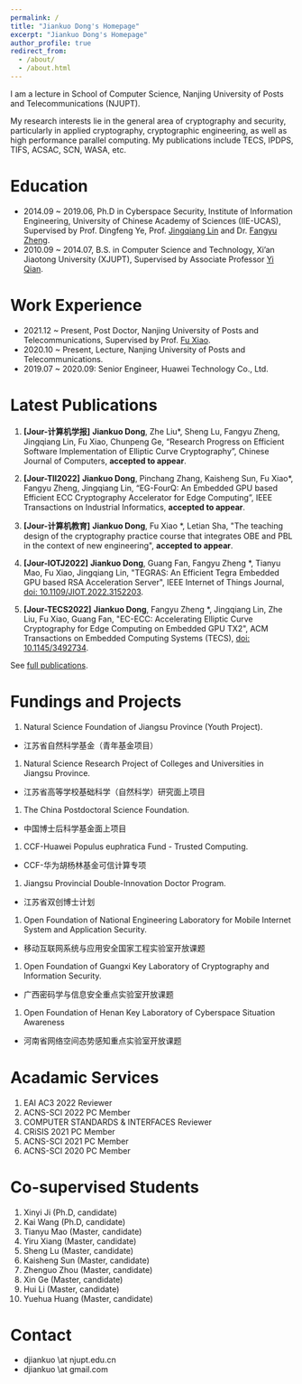 ```yaml
---
permalink: /
title: "Jiankuo Dong's Homepage"
excerpt: "Jiankuo Dong's Homepage"
author_profile: true
redirect_from: 
  - /about/
  - /about.html
---
```


I am a lecture in School of Computer Science, Nanjing University of Posts and Telecommunications (NJUPT).

My research interests lie in the general area of cryptography and security, particularly in applied cryptography, cryptographic engineering, as well as high performance parallel computing. My publications include TECS, IPDPS, TIFS, ACSAC, SCN, WASA, etc.


Education
======
* 2014.09 ~ 2019.06, Ph.D in Cyberspace Security, Institute of Information Engineering, University of Chinese Academy of Sciences (IIE-UCAS), Supervised by Prof. Dingfeng Ye, Prof. [Jingqiang Lin](https://lin-jingqiang.github.io/) and Dr. [Fangyu Zheng](https://zhengfangyu.github.io/).
* 2010.09 ~ 2014.07, B.S. in Computer Science and Technology, Xi’an Jiaotong University (XJUPT), Supervised by Associate Professor [Yi Qian](http://gr.xjtu.edu.cn/web/yqian).

Work Experience
======

* 2021.12 ~ Present, Post Doctor, Nanjing University of Posts and Telecommunications, Supervised by Prof. [Fu Xiao](https://yjs.njupt.edu.cn/dsgl/nocontrol/college/dsfcxq.htm?dsJbxxId=9B9D05C52A832DCFE050007F01006EFE).
* 2020.10 ~ Present, Lecture, Nanjing University of Posts and Telecommunications.
* 2019.07 ~ 2020.09: Senior Engineer, Huawei Technology Co., Ltd.



Latest Publications
======

1. **[Jour-计算机学报]** **Jiankuo Dong**, Zhe Liu*, Sheng Lu, Fangyu Zheng, Jingqiang Lin, Fu Xiao, Chunpeng Ge, “Research Progress on Efficient Software Implementation of Elliptic Curve Cryptography”, Chinese Journal of Computers, **accepted to appear**.

1. **[Jour-TII2022]** **Jiankuo Dong**, Pinchang Zhang, Kaisheng Sun, Fu Xiao*, Fangyu Zheng, Jingqiang Lin, “EG-FourQ: An Embedded GPU based Efficient ECC Cryptography Accelerator for Edge Computing”, IEEE Transactions on Industrial Informatics, **accepted to appear**.

1. **[Jour-计算机教育]** **Jiankuo Dong**, Fu Xiao *, Letian Sha, "The teaching design of the cryptography practice course that integrates OBE and PBL in the context of new engineering", **accepted to appear**.

1. **[Jour-IOTJ2022]** **Jiankuo Dong**, Guang Fan, Fangyu Zheng *, Tianyu Mao, Fu Xiao, Jingqiang Lin, "TEGRAS: An Efficient Tegra Embedded GPU based RSA Acceleration Server",  IEEE Internet of Things Journal, [doi: 10.1109/JIOT.2022.3152203](https://ieeexplore.ieee.org/abstract/document/9716069).

1. **[Jour-TECS2022]** **Jiankuo Dong**, Fangyu Zheng *, Jingqiang Lin, Zhe Liu, Fu Xiao, Guang Fan, "EC-ECC: Accelerating Elliptic Curve Cryptography for Edge Computing on Embedded GPU TX2", ACM Transactions on Embedded Computing Systems (TECS),  [doi: 10.1145/3492734](https://dl.acm.org/doi/abs/10.1145/3492734).

See [full publications](/full-publications/).



Fundings and Projects
======

1. Natural Science Foundation of Jiangsu Province (Youth Project).
  - 江苏省自然科学基金（青年基金项目）

1. Natural Science Research Project of Colleges and Universities in Jiangsu Province.
  - 江苏省高等学校基础科学（自然科学）研究面上项目

1. The China Postdoctoral Science Foundation.
  - 中国博士后科学基金面上项目

1. CCF-Huawei Populus euphratica Fund - Trusted Computing.
  - CCF-华为胡杨林基金可信计算专项

1. Jiangsu Provincial Double-Innovation Doctor Program.
  - 江苏省双创博士计划

1. Open Foundation of National Engineering Laboratory for Mobile Internet System and Application Security.
  - 移动互联网系统与应用安全国家工程实验室开放课题


1. Open Foundation of Guangxi Key Laboratory of Cryptography and Information Security.
  - 广西密码学与信息安全重点实验室开放课题

1. Open Foundation of Henan Key Laboratory of Cyberspace Situation Awareness
  - 河南省网络空间态势感知重点实验室开放课题

Acadamic Services
======

1. EAI AC3 2022 Reviewer
1. ACNS-SCI 2022 PC Member
1. COMPUTER STANDARDS & INTERFACES Reviewer
1. CRiSIS 2021 PC Member
1. ACNS-SCI 2021 PC Member
1. ACNS-SCI 2020 PC Member


Co-supervised Students
======

1. Xinyi Ji (Ph.D, candidate)
1. Kai Wang (Ph.D, candidate)
1. Tianyu Mao (Master, candidate)
1. Yiru Xiang (Master, candidate)
1. Sheng Lu (Master, candidate)
1. Kaisheng Sun (Master, candidate)
1. Zhenguo Zhou (Master, candidate)
1. Xin Ge (Master, candidate)
1. Hui Li (Master, candidate)
1. Yuehua Huang (Master, candidate)



Contact
======

- djiankuo \at njupt.edu.cn
- djiankuo \at gmail.com


<script type='text/javascript' id='clustrmaps' src='//cdn.clustrmaps.com/map_v2.js?cl=ffffff&w=a&t=tt&d=hDqGIHVAbAXvG5hcv2BATY4rMKoiFnu3w5ScoP2BCR8&co=8fa5b5'></script>


<!---
<script type="text/javascript" id="clstr_globe" src="//clustrmaps.com/globe.js?d=hDqGIHVAbAXvG5hcv2BATY4rMKoiFnu3w5ScoP2BCR8"></script>
-->

